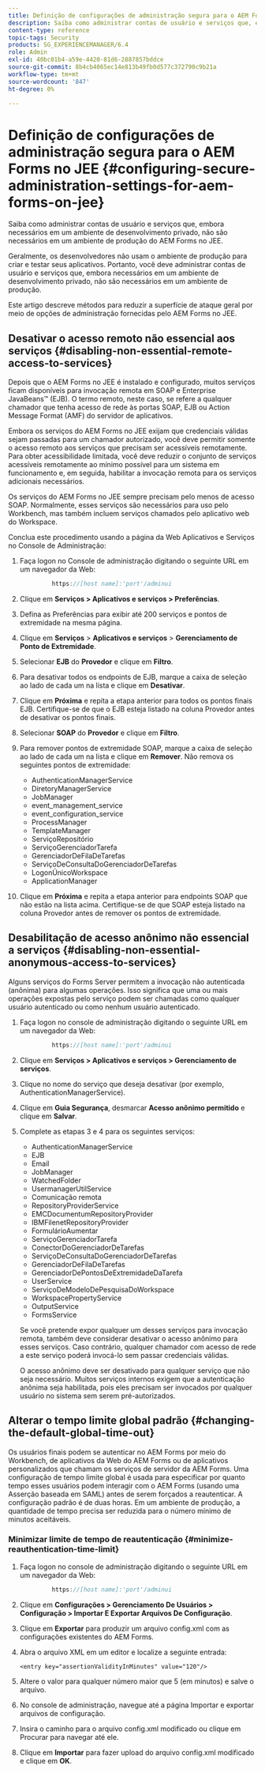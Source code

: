 ```yaml
---
title: Definição de configurações de administração segura para o AEM Forms no JEE
description: Saiba como administrar contas de usuário e serviços que, embora necessários em um ambiente de desenvolvimento privado, não são necessários em um ambiente de produção do AEM Forms no JEE.
content-type: reference
topic-tags: Security
products: SG_EXPERIENCEMANAGER/6.4
role: Admin
exl-id: 40bc01b4-a59e-4420-81d6-2887857bddce
source-git-commit: 8b4cb4065ec14e813b49fb0d577c372790c9b21a
workflow-type: tm+mt
source-wordcount: '847'
ht-degree: 0%

---
```


# Definição de configurações de administração segura para o AEM Forms no JEE {#configuring-secure-administration-settings-for-aem-forms-on-jee}

Saiba como administrar contas de usuário e serviços que, embora necessários em um ambiente de desenvolvimento privado, não são necessários em um ambiente de produção do AEM Forms no JEE.

Geralmente, os desenvolvedores não usam o ambiente de produção para criar e testar seus aplicativos. Portanto, você deve administrar contas de usuário e serviços que, embora necessários em um ambiente de desenvolvimento privado, não são necessários em um ambiente de produção.

Este artigo descreve métodos para reduzir a superfície de ataque geral por meio de opções de administração fornecidas pelo AEM Forms no JEE.

## Desativar o acesso remoto não essencial aos serviços {#disabling-non-essential-remote-access-to-services}

Depois que o AEM Forms no JEE é instalado e configurado, muitos serviços ficam disponíveis para invocação remota em SOAP e Enterprise JavaBeans™ (EJB). O termo remoto, neste caso, se refere a qualquer chamador que tenha acesso de rede às portas SOAP, EJB ou Action Message Format (AMF) do servidor de aplicativos.

Embora os serviços do AEM Forms no JEE exijam que credenciais válidas sejam passadas para um chamador autorizado, você deve permitir somente o acesso remoto aos serviços que precisam ser acessíveis remotamente. Para obter acessibilidade limitada, você deve reduzir o conjunto de serviços acessíveis remotamente ao mínimo possível para um sistema em funcionamento e, em seguida, habilitar a invocação remota para os serviços adicionais necessários.

Os serviços do AEM Forms no JEE sempre precisam pelo menos de acesso SOAP. Normalmente, esses serviços são necessários para uso pelo Workbench, mas também incluem serviços chamados pelo aplicativo web do Workspace.

Conclua este procedimento usando a página da Web Aplicativos e Serviços no Console de Administração:

1. Faça logon no Console de administração digitando o seguinte URL em um navegador da Web:

   ```java
            https://[host name]:'port'/adminui
   ```

1. Clique em **Serviços > Aplicativos e serviços > Preferências**.
1. Defina as Preferências para exibir até 200 serviços e pontos de extremidade na mesma página.
1. Clique em **Serviços** > **Aplicativos e serviços** > **Gerenciamento de Ponto de Extremidade**.
1. Selecionar **EJB** do **Provedor** e clique em **Filtro**.
1. Para desativar todos os endpoints de EJB, marque a caixa de seleção ao lado de cada um na lista e clique em **Desativar**.
1. Clique em **Próxima** e repita a etapa anterior para todos os pontos finais EJB. Certifique-se de que o EJB esteja listado na coluna Provedor antes de desativar os pontos finais.
1. Selecionar **SOAP** do **Provedor** e clique em **Filtro**.
1. Para remover pontos de extremidade SOAP, marque a caixa de seleção ao lado de cada um na lista e clique em **Remover**. Não remova os seguintes pontos de extremidade:

   * AuthenticationManagerService
   * DiretoryManagerService
   * JobManager
   * event_management_service
   * event_configuration_service
   * ProcessManager
   * TemplateManager
   * ServiçoRepositório
   * ServiçoGerenciadorTarefa
   * GerenciadorDeFilaDeTarefas
   * ServiçoDeConsultaDoGerenciadorDeTarefas
   * LogonÚnicoWorkspace
   * ApplicationManager

1. Clique em **Próxima** e repita a etapa anterior para endpoints SOAP que não estão na lista acima. Certifique-se de que SOAP esteja listado na coluna Provedor antes de remover os pontos de extremidade.

## Desabilitação de acesso anônimo não essencial a serviços {#disabling-non-essential-anonymous-access-to-services}

Alguns serviços do Forms Server permitem a invocação não autenticada (anônima) para algumas operações. Isso significa que uma ou mais operações expostas pelo serviço podem ser chamadas como qualquer usuário autenticado ou como nenhum usuário autenticado.

1. Faça logon no console de administração digitando o seguinte URL em um navegador da Web:

   ```java
            https://[host name]:'port'/adminui
   ```

1. Clique em **Serviços > Aplicativos e serviços > Gerenciamento de serviços**.
1. Clique no nome do serviço que deseja desativar (por exemplo, AuthenticationManagerService).
1. Clique em **Guia Segurança**, desmarcar **Acesso anônimo permitido** e clique em **Salvar**.
1. Complete as etapas 3 e 4 para os seguintes serviços:

   * AuthenticationManagerService
   * EJB
   * Email
   * JobManager
   * WatchedFolder
   * UsermanagerUtilService
   * Comunicação remota
   * RepositoryProviderService
   * EMCDocumentumRepositoryProvider
   * IBMFilenetRepositoryProvider
   * FormulárioAumentar
   * ServiçoGerenciadorTarefa
   * ConectorDoGerenciadorDeTarefas
   * ServiçoDeConsultaDoGerenciadorDeTarefas
   * GerenciadorDeFilaDeTarefas
   * GerenciadorDePontosDeExtremidadeDaTarefa
   * UserService
   * ServiçoDeModeloDePesquisaDoWorkspace
   * WorkspacePropertyService
   * OutputService
   * FormsService

   Se você pretende expor qualquer um desses serviços para invocação remota, também deve considerar desativar o acesso anônimo para esses serviços. Caso contrário, qualquer chamador com acesso de rede a este serviço poderá invocá-lo sem passar credenciais válidas.

   O acesso anônimo deve ser desativado para qualquer serviço que não seja necessário. Muitos serviços internos exigem que a autenticação anônima seja habilitada, pois eles precisam ser invocados por qualquer usuário no sistema sem serem pré-autorizados.

## Alterar o tempo limite global padrão {#changing-the-default-global-time-out}

Os usuários finais podem se autenticar no AEM Forms por meio do Workbench, de aplicativos da Web do AEM Forms ou de aplicativos personalizados que chamam os serviços de servidor da AEM Forms. Uma configuração de tempo limite global é usada para especificar por quanto tempo esses usuários podem interagir com o AEM Forms (usando uma Asserção baseada em SAML) antes de serem forçados a reautenticar. A configuração padrão é de duas horas. Em um ambiente de produção, a quantidade de tempo precisa ser reduzida para o número mínimo de minutos aceitáveis.

### Minimizar limite de tempo de reautenticação {#minimize-reauthentication-time-limit}

1. Faça logon no console de administração digitando o seguinte URL em um navegador da Web:

   ```java
            https://[host name]:'port'/adminui
   ```

1. Clique em **Configurações > Gerenciamento De Usuários > Configuração > Importar E Exportar Arquivos De Configuração**.
1. Clique em **Exportar** para produzir um arquivo config.xml com as configurações existentes do AEM Forms.
1. Abra o arquivo XML em um editor e localize a seguinte entrada:

   `<entry key="assertionValidityInMinutes" value="120"/>`

1. Altere o valor para qualquer número maior que 5 (em minutos) e salve o arquivo.
1. No console de administração, navegue até a página Importar e exportar arquivos de configuração.
1. Insira o caminho para o arquivo config.xml modificado ou clique em Procurar para navegar até ele.
1. Clique em **Importar** para fazer upload do arquivo config.xml modificado e clique em **OK**.
